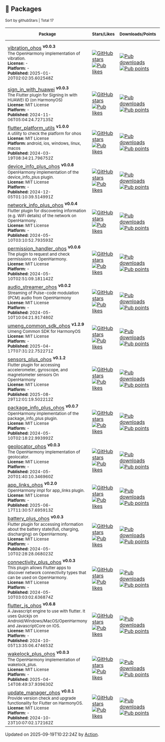 ## 🍭 Packages

<!-- md:PubDashboard begin --> 
<sub>Sort by githubStars | Total 17</sub> 

| <sub>Package</sub> | <sub>Stars/Likes</sub> | <sub>Downloads/Points</sub> | <sub>Issues / Pull_requests</sub> | <sub>Contributors</sub> | 
|--------------------|------------------------|------------------------------|-----------------------------------|:-----------------------:| 
| [vibration_ohos](https://pub.dev/packages/vibration_ohos) <sup><strong>v0.0.3</strong></sup> <br/> <sub>The OpenHarmony implementation of vibration.</sub> <br/> <sub><strong>License:</strong> -</sub> <br/> <sub><strong>Platform:</strong> -</sub> <br/> <sub><strong>Published:</strong> 2025-01-20T02:02:35.602548Z</sub> | [![GitHub stars](https://img.shields.io/github/stars/benjamindean/flutter_vibration?style=social&logo=github&logoColor=1F2328&label=)](https://github.com/benjamindean/flutter_vibration) <br/> [![Pub likes](https://img.shields.io/pub/likes/vibration_ohos?style=social&logo=flutter&logoColor=168AFD&label=)](https://pub.dev/packages/vibration_ohos) | [![Pub downloads](https://img.shields.io/badge/151%2Fmonth-4AC51C?style=flat&logo=data:image/svg+xml;base64,PHN2ZyB4bWxucz0iaHR0cDovL3d3dy53My5vcmcvMjAwMC9zdmciIHZpZXdCb3g9IjAgMCAyNCAyNCIgZmlsbD0icmdiYSgyNTUsMjU1LDI1NSwxKSI+PHBhdGggZmlsbD0ibm9uZSIgZD0iTTAgMGgyNHYyNEgweiI+PC9wYXRoPjxwYXRoIGQ9Ik0zIDE5SDIxVjIxSDNWMTlaTTEzIDEzLjE3MTZMMTkuMDcxMSA3LjEwMDVMMjAuNDg1MyA4LjUxNDcyTDEyIDE3TDMuNTE0NzIgOC41MTQ3Mkw0LjkyODkzIDcuMTAwNUwxMSAxMy4xNzE2VjJIMTNWMTMuMTcxNloiPjwvcGF0aD48L3N2Zz4=)](https://pub.dev/packages/vibration_ohos) <br/> [![Pub points](https://img.shields.io/pub/points/vibration_ohos?style=flat&label=&logo=data:image/svg+xml;base64,PHN2ZyB4bWxucz0iaHR0cDovL3d3dy53My5vcmcvMjAwMC9zdmciIHZpZXdCb3g9IjAgMCAyNCAyNCIgZmlsbD0icmdiYSgyNTUsMjU1LDI1NSwxKSI+PHBhdGggZmlsbD0ibm9uZSIgZD0iTTAgMGgyNHYyNEgweiI+PC9wYXRoPjxwYXRoIGQ9Ik0yMyAxMkwxNS45Mjg5IDE5LjA3MTFMMTQuNTE0NyAxNy42NTY5TDIwLjE3MTYgMTJMMTQuNTE0NyA2LjM0MzE3TDE1LjkyODkgNC45Mjg5NkwyMyAxMlpNMy44Mjg0MyAxMkw5LjQ4NTI4IDE3LjY1NjlMOC4wNzEwNyAxOS4wNzExTDEgMTJMOC4wNzEwNyA0LjkyODk2TDkuNDg1MjggNi4zNDMxN0wzLjgyODQzIDEyWiI+PC9wYXRoPjwvc3ZnPg==)](https://pub.dev/packages/vibration_ohos/score) | [![GitHub issues](https://img.shields.io/github/issues/benjamindean/flutter_vibration?label=)](https://github.com/benjamindean/flutter_vibration/issues) <br/> [![GitHub pull requests](https://img.shields.io/github/issues-pr/benjamindean/flutter_vibration?label=)](https://github.com/benjamindean/flutter_vibration/pulls) | <table align="center" border="0"><tr align="center"><td colspan="2"><a href="https://github.com/benjamindean"><img width="36px" src="https://avatars.githubusercontent.com/u/5139993?v=4" /></a></td></tr><tr align="center"><td><a href="https://github.com/Leicas"><img width="30px" src="https://avatars.githubusercontent.com/u/766019?v=4" /></a></td><td><a href="https://github.com/san-smith"><img width="30px" src="https://avatars.githubusercontent.com/u/10216905?v=4" /></a></td></tr><tr align="center"><td colspan="2"><a href="https://github.com/benjamindean/flutter_vibration/graphs/contributors">Total: 19</a></td></tr></table> | 
| [sign_in_with_huawei](https://pub.dev/packages/sign_in_with_huawei) <sup><strong>v0.0.3</strong></sup> <br/> <sub>The Flutter plugin for Signing In with HUAWEI ID (on HarmonyOS)</sub> <br/> <sub><strong>License:</strong> MIT License</sub> <br/> <sub><strong>Platform:</strong> -</sub> <br/> <sub><strong>Published:</strong> 2024-11-06T05:04:24.727135Z</sub> | [![GitHub stars](https://img.shields.io/github/stars/harmonycandies/sign_in_with_huawei?style=social&logo=github&logoColor=1F2328&label=)](https://github.com/harmonycandies/sign_in_with_huawei) <br/> [![Pub likes](https://img.shields.io/pub/likes/sign_in_with_huawei?style=social&logo=flutter&logoColor=168AFD&label=)](https://pub.dev/packages/sign_in_with_huawei) | [![Pub downloads](https://img.shields.io/badge/36%2Fmonth-4AC51C?style=flat&logo=data:image/svg+xml;base64,PHN2ZyB4bWxucz0iaHR0cDovL3d3dy53My5vcmcvMjAwMC9zdmciIHZpZXdCb3g9IjAgMCAyNCAyNCIgZmlsbD0icmdiYSgyNTUsMjU1LDI1NSwxKSI+PHBhdGggZmlsbD0ibm9uZSIgZD0iTTAgMGgyNHYyNEgweiI+PC9wYXRoPjxwYXRoIGQ9Ik0zIDE5SDIxVjIxSDNWMTlaTTEzIDEzLjE3MTZMMTkuMDcxMSA3LjEwMDVMMjAuNDg1MyA4LjUxNDcyTDEyIDE3TDMuNTE0NzIgOC41MTQ3Mkw0LjkyODkzIDcuMTAwNUwxMSAxMy4xNzE2VjJIMTNWMTMuMTcxNloiPjwvcGF0aD48L3N2Zz4=)](https://pub.dev/packages/sign_in_with_huawei) <br/> [![Pub points](https://img.shields.io/pub/points/sign_in_with_huawei?style=flat&label=&logo=data:image/svg+xml;base64,PHN2ZyB4bWxucz0iaHR0cDovL3d3dy53My5vcmcvMjAwMC9zdmciIHZpZXdCb3g9IjAgMCAyNCAyNCIgZmlsbD0icmdiYSgyNTUsMjU1LDI1NSwxKSI+PHBhdGggZmlsbD0ibm9uZSIgZD0iTTAgMGgyNHYyNEgweiI+PC9wYXRoPjxwYXRoIGQ9Ik0yMyAxMkwxNS45Mjg5IDE5LjA3MTFMMTQuNTE0NyAxNy42NTY5TDIwLjE3MTYgMTJMMTQuNTE0NyA2LjM0MzE3TDE1LjkyODkgNC45Mjg5NkwyMyAxMlpNMy44Mjg0MyAxMkw5LjQ4NTI4IDE3LjY1NjlMOC4wNzEwNyAxOS4wNzExTDEgMTJMOC4wNzEwNyA0LjkyODk2TDkuNDg1MjggNi4zNDMxN0wzLjgyODQzIDEyWiI+PC9wYXRoPjwvc3ZnPg==)](https://pub.dev/packages/sign_in_with_huawei/score) | [![GitHub issues](https://img.shields.io/github/issues/harmonycandies/sign_in_with_huawei?label=)](https://github.com/harmonycandies/sign_in_with_huawei/issues) <br/> [![GitHub pull requests](https://img.shields.io/github/issues-pr/harmonycandies/sign_in_with_huawei?label=)](https://github.com/harmonycandies/sign_in_with_huawei/pulls) | <table align="center" border="0"><tr align="center"><td><a href="https://github.com/yeliulee"><img width="36px" src="https://avatars.githubusercontent.com/u/49977991?v=4" /></a></td></tr><tr align="center"><td colspan="2"><a href="https://github.com/harmonycandies/sign_in_with_huawei/graphs/contributors">Total: 1</a></td></tr></table> | 
| [flutter_platform_utils](https://pub.dev/packages/flutter_platform_utils) <sup><strong>v1.0.0</strong></sup> <br/> <sub>A utility to check the platform for ohos</sub> <br/> <sub><strong>License:</strong> MIT License</sub> <br/> <sub><strong>Platform:</strong> android, ios, windows, linux, macos</sub> <br/> <sub><strong>Published:</strong> 2024-03-19T08:34:21.796752Z</sub> | [![GitHub stars](https://img.shields.io/github/stars/harmonycandies/flutter_platform_utils?style=social&logo=github&logoColor=1F2328&label=)](https://github.com/harmonycandies/flutter_platform_utils) <br/> [![Pub likes](https://img.shields.io/pub/likes/flutter_platform_utils?style=social&logo=flutter&logoColor=168AFD&label=)](https://pub.dev/packages/flutter_platform_utils) | [![Pub downloads](https://img.shields.io/badge/58%2Fmonth-4AC51C?style=flat&logo=data:image/svg+xml;base64,PHN2ZyB4bWxucz0iaHR0cDovL3d3dy53My5vcmcvMjAwMC9zdmciIHZpZXdCb3g9IjAgMCAyNCAyNCIgZmlsbD0icmdiYSgyNTUsMjU1LDI1NSwxKSI+PHBhdGggZmlsbD0ibm9uZSIgZD0iTTAgMGgyNHYyNEgweiI+PC9wYXRoPjxwYXRoIGQ9Ik0zIDE5SDIxVjIxSDNWMTlaTTEzIDEzLjE3MTZMMTkuMDcxMSA3LjEwMDVMMjAuNDg1MyA4LjUxNDcyTDEyIDE3TDMuNTE0NzIgOC41MTQ3Mkw0LjkyODkzIDcuMTAwNUwxMSAxMy4xNzE2VjJIMTNWMTMuMTcxNloiPjwvcGF0aD48L3N2Zz4=)](https://pub.dev/packages/flutter_platform_utils) <br/> [![Pub points](https://img.shields.io/pub/points/flutter_platform_utils?style=flat&label=&logo=data:image/svg+xml;base64,PHN2ZyB4bWxucz0iaHR0cDovL3d3dy53My5vcmcvMjAwMC9zdmciIHZpZXdCb3g9IjAgMCAyNCAyNCIgZmlsbD0icmdiYSgyNTUsMjU1LDI1NSwxKSI+PHBhdGggZmlsbD0ibm9uZSIgZD0iTTAgMGgyNHYyNEgweiI+PC9wYXRoPjxwYXRoIGQ9Ik0yMyAxMkwxNS45Mjg5IDE5LjA3MTFMMTQuNTE0NyAxNy42NTY5TDIwLjE3MTYgMTJMMTQuNTE0NyA2LjM0MzE3TDE1LjkyODkgNC45Mjg5NkwyMyAxMlpNMy44Mjg0MyAxMkw5LjQ4NTI4IDE3LjY1NjlMOC4wNzEwNyAxOS4wNzExTDEgMTJMOC4wNzEwNyA0LjkyODk2TDkuNDg1MjggNi4zNDMxN0wzLjgyODQzIDEyWiI+PC9wYXRoPjwvc3ZnPg==)](https://pub.dev/packages/flutter_platform_utils/score) | [![GitHub issues](https://img.shields.io/github/issues/harmonycandies/flutter_platform_utils?label=)](https://github.com/harmonycandies/flutter_platform_utils/issues) <br/> [![GitHub pull requests](https://img.shields.io/github/issues-pr/harmonycandies/flutter_platform_utils?label=)](https://github.com/harmonycandies/flutter_platform_utils/pulls) | <table align="center" border="0"><tr align="center"><td><a href="https://github.com/zmtzawqlp"><img width="36px" src="https://avatars.githubusercontent.com/u/16477333?v=4" /></a></td></tr><tr align="center"><td colspan="2"><a href="https://github.com/harmonycandies/flutter_platform_utils/graphs/contributors">Total: 1</a></td></tr></table> | 
| [device_info_plus_ohos](https://pub.dev/packages/device_info_plus_ohos) <sup><strong>v0.0.8</strong></sup> <br/> <sub>OpenHarmony implementation of the device_info_plus plugin.</sub> <br/> <sub><strong>License:</strong> MIT License</sub> <br/> <sub><strong>Platform:</strong> -</sub> <br/> <sub><strong>Published:</strong> 2024-12-05T01:10:39.514991Z</sub> | [![GitHub stars](https://img.shields.io/github/stars/harmonycandies/device_info_plus_ohos?style=social&logo=github&logoColor=1F2328&label=)](https://github.com/harmonycandies/device_info_plus_ohos) <br/> [![Pub likes](https://img.shields.io/pub/likes/device_info_plus_ohos?style=social&logo=flutter&logoColor=168AFD&label=)](https://pub.dev/packages/device_info_plus_ohos) | [![Pub downloads](https://img.shields.io/badge/190%2Fmonth-4AC51C?style=flat&logo=data:image/svg+xml;base64,PHN2ZyB4bWxucz0iaHR0cDovL3d3dy53My5vcmcvMjAwMC9zdmciIHZpZXdCb3g9IjAgMCAyNCAyNCIgZmlsbD0icmdiYSgyNTUsMjU1LDI1NSwxKSI+PHBhdGggZmlsbD0ibm9uZSIgZD0iTTAgMGgyNHYyNEgweiI+PC9wYXRoPjxwYXRoIGQ9Ik0zIDE5SDIxVjIxSDNWMTlaTTEzIDEzLjE3MTZMMTkuMDcxMSA3LjEwMDVMMjAuNDg1MyA4LjUxNDcyTDEyIDE3TDMuNTE0NzIgOC41MTQ3Mkw0LjkyODkzIDcuMTAwNUwxMSAxMy4xNzE2VjJIMTNWMTMuMTcxNloiPjwvcGF0aD48L3N2Zz4=)](https://pub.dev/packages/device_info_plus_ohos) <br/> [![Pub points](https://img.shields.io/pub/points/device_info_plus_ohos?style=flat&label=&logo=data:image/svg+xml;base64,PHN2ZyB4bWxucz0iaHR0cDovL3d3dy53My5vcmcvMjAwMC9zdmciIHZpZXdCb3g9IjAgMCAyNCAyNCIgZmlsbD0icmdiYSgyNTUsMjU1LDI1NSwxKSI+PHBhdGggZmlsbD0ibm9uZSIgZD0iTTAgMGgyNHYyNEgweiI+PC9wYXRoPjxwYXRoIGQ9Ik0yMyAxMkwxNS45Mjg5IDE5LjA3MTFMMTQuNTE0NyAxNy42NTY5TDIwLjE3MTYgMTJMMTQuNTE0NyA2LjM0MzE3TDE1LjkyODkgNC45Mjg5NkwyMyAxMlpNMy44Mjg0MyAxMkw5LjQ4NTI4IDE3LjY1NjlMOC4wNzEwNyAxOS4wNzExTDEgMTJMOC4wNzEwNyA0LjkyODk2TDkuNDg1MjggNi4zNDMxN0wzLjgyODQzIDEyWiI+PC9wYXRoPjwvc3ZnPg==)](https://pub.dev/packages/device_info_plus_ohos/score) | [![GitHub issues](https://img.shields.io/github/issues/harmonycandies/device_info_plus_ohos?label=)](https://github.com/harmonycandies/device_info_plus_ohos/issues) <br/> [![GitHub pull requests](https://img.shields.io/github/issues-pr/harmonycandies/device_info_plus_ohos?label=)](https://github.com/harmonycandies/device_info_plus_ohos/pulls) | <table align="center" border="0"><tr align="center"><td><a href="https://github.com/zmtzawqlp"><img width="30px" src="https://avatars.githubusercontent.com/u/16477333?v=4" /></a></td><td><a href="https://github.com/yeliulee"><img width="30px" src="https://avatars.githubusercontent.com/u/49977991?v=4" /></a></td></tr><tr align="center"><td colspan="2"><a href="https://github.com/harmonycandies/device_info_plus_ohos/graphs/contributors">Total: 2</a></td></tr></table> | 
| [network_info_plus_ohos](https://pub.dev/packages/network_info_plus_ohos) <sup><strong>v0.0.4</strong></sup> <br/> <sub>Flutter plugin for discovering information (e.g. WiFi details) of the network on OpenHarmony.</sub> <br/> <sub><strong>License:</strong> MIT License</sub> <br/> <sub><strong>Platform:</strong> -</sub> <br/> <sub><strong>Published:</strong> 2024-05-10T03:10:52.793593Z</sub> | [![GitHub stars](https://img.shields.io/github/stars/harmonycandies/network_info_plus_ohos?style=social&logo=github&logoColor=1F2328&label=)](https://github.com/harmonycandies/network_info_plus_ohos) <br/> [![Pub likes](https://img.shields.io/pub/likes/network_info_plus_ohos?style=social&logo=flutter&logoColor=168AFD&label=)](https://pub.dev/packages/network_info_plus_ohos) | [![Pub downloads](https://img.shields.io/badge/32%2Fmonth-4AC51C?style=flat&logo=data:image/svg+xml;base64,PHN2ZyB4bWxucz0iaHR0cDovL3d3dy53My5vcmcvMjAwMC9zdmciIHZpZXdCb3g9IjAgMCAyNCAyNCIgZmlsbD0icmdiYSgyNTUsMjU1LDI1NSwxKSI+PHBhdGggZmlsbD0ibm9uZSIgZD0iTTAgMGgyNHYyNEgweiI+PC9wYXRoPjxwYXRoIGQ9Ik0zIDE5SDIxVjIxSDNWMTlaTTEzIDEzLjE3MTZMMTkuMDcxMSA3LjEwMDVMMjAuNDg1MyA4LjUxNDcyTDEyIDE3TDMuNTE0NzIgOC41MTQ3Mkw0LjkyODkzIDcuMTAwNUwxMSAxMy4xNzE2VjJIMTNWMTMuMTcxNloiPjwvcGF0aD48L3N2Zz4=)](https://pub.dev/packages/network_info_plus_ohos) <br/> [![Pub points](https://img.shields.io/pub/points/network_info_plus_ohos?style=flat&label=&logo=data:image/svg+xml;base64,PHN2ZyB4bWxucz0iaHR0cDovL3d3dy53My5vcmcvMjAwMC9zdmciIHZpZXdCb3g9IjAgMCAyNCAyNCIgZmlsbD0icmdiYSgyNTUsMjU1LDI1NSwxKSI+PHBhdGggZmlsbD0ibm9uZSIgZD0iTTAgMGgyNHYyNEgweiI+PC9wYXRoPjxwYXRoIGQ9Ik0yMyAxMkwxNS45Mjg5IDE5LjA3MTFMMTQuNTE0NyAxNy42NTY5TDIwLjE3MTYgMTJMMTQuNTE0NyA2LjM0MzE3TDE1LjkyODkgNC45Mjg5NkwyMyAxMlpNMy44Mjg0MyAxMkw5LjQ4NTI4IDE3LjY1NjlMOC4wNzEwNyAxOS4wNzExTDEgMTJMOC4wNzEwNyA0LjkyODk2TDkuNDg1MjggNi4zNDMxN0wzLjgyODQzIDEyWiI+PC9wYXRoPjwvc3ZnPg==)](https://pub.dev/packages/network_info_plus_ohos/score) | [![GitHub issues](https://img.shields.io/github/issues/harmonycandies/network_info_plus_ohos?label=)](https://github.com/harmonycandies/network_info_plus_ohos/issues) <br/> [![GitHub pull requests](https://img.shields.io/github/issues-pr/harmonycandies/network_info_plus_ohos?label=)](https://github.com/harmonycandies/network_info_plus_ohos/pulls) | <table align="center" border="0"><tr align="center"><td><a href="https://github.com/zmtzawqlp"><img width="36px" src="https://avatars.githubusercontent.com/u/16477333?v=4" /></a></td></tr><tr align="center"><td colspan="2"><a href="https://github.com/harmonycandies/network_info_plus_ohos/graphs/contributors">Total: 1</a></td></tr></table> | 
| [permission_handler_ohos](https://pub.dev/packages/permission_handler_ohos) <sup><strong>v0.0.6</strong></sup> <br/> <sub>The plugin to request and check permissions on OpenHarmony.</sub> <br/> <sub><strong>License:</strong> MIT License</sub> <br/> <sub><strong>Platform:</strong> -</sub> <br/> <sub><strong>Published:</strong> 2024-05-10T02:51:09.181142Z</sub> | [![GitHub stars](https://img.shields.io/github/stars/harmonycandies/permission_handler_ohos?style=social&logo=github&logoColor=1F2328&label=)](https://github.com/harmonycandies/permission_handler_ohos) <br/> [![Pub likes](https://img.shields.io/pub/likes/permission_handler_ohos?style=social&logo=flutter&logoColor=168AFD&label=)](https://pub.dev/packages/permission_handler_ohos) | [![Pub downloads](https://img.shields.io/badge/55%2Fmonth-4AC51C?style=flat&logo=data:image/svg+xml;base64,PHN2ZyB4bWxucz0iaHR0cDovL3d3dy53My5vcmcvMjAwMC9zdmciIHZpZXdCb3g9IjAgMCAyNCAyNCIgZmlsbD0icmdiYSgyNTUsMjU1LDI1NSwxKSI+PHBhdGggZmlsbD0ibm9uZSIgZD0iTTAgMGgyNHYyNEgweiI+PC9wYXRoPjxwYXRoIGQ9Ik0zIDE5SDIxVjIxSDNWMTlaTTEzIDEzLjE3MTZMMTkuMDcxMSA3LjEwMDVMMjAuNDg1MyA4LjUxNDcyTDEyIDE3TDMuNTE0NzIgOC41MTQ3Mkw0LjkyODkzIDcuMTAwNUwxMSAxMy4xNzE2VjJIMTNWMTMuMTcxNloiPjwvcGF0aD48L3N2Zz4=)](https://pub.dev/packages/permission_handler_ohos) <br/> [![Pub points](https://img.shields.io/pub/points/permission_handler_ohos?style=flat&label=&logo=data:image/svg+xml;base64,PHN2ZyB4bWxucz0iaHR0cDovL3d3dy53My5vcmcvMjAwMC9zdmciIHZpZXdCb3g9IjAgMCAyNCAyNCIgZmlsbD0icmdiYSgyNTUsMjU1LDI1NSwxKSI+PHBhdGggZmlsbD0ibm9uZSIgZD0iTTAgMGgyNHYyNEgweiI+PC9wYXRoPjxwYXRoIGQ9Ik0yMyAxMkwxNS45Mjg5IDE5LjA3MTFMMTQuNTE0NyAxNy42NTY5TDIwLjE3MTYgMTJMMTQuNTE0NyA2LjM0MzE3TDE1LjkyODkgNC45Mjg5NkwyMyAxMlpNMy44Mjg0MyAxMkw5LjQ4NTI4IDE3LjY1NjlMOC4wNzEwNyAxOS4wNzExTDEgMTJMOC4wNzEwNyA0LjkyODk2TDkuNDg1MjggNi4zNDMxN0wzLjgyODQzIDEyWiI+PC9wYXRoPjwvc3ZnPg==)](https://pub.dev/packages/permission_handler_ohos/score) | [![GitHub issues](https://img.shields.io/github/issues/harmonycandies/permission_handler_ohos?label=)](https://github.com/harmonycandies/permission_handler_ohos/issues) <br/> [![GitHub pull requests](https://img.shields.io/github/issues-pr/harmonycandies/permission_handler_ohos?label=)](https://github.com/harmonycandies/permission_handler_ohos/pulls) | <table align="center" border="0"><tr align="center"><td><a href="https://github.com/zmtzawqlp"><img width="36px" src="https://avatars.githubusercontent.com/u/16477333?v=4" /></a></td></tr><tr align="center"><td colspan="2"><a href="https://github.com/harmonycandies/permission_handler_ohos/graphs/contributors">Total: 1</a></td></tr></table> | 
| [audio_streamer_ohos](https://pub.dev/packages/audio_streamer_ohos) <sup><strong>v0.0.2</strong></sup> <br/> <sub>Streaming of Pulse-code modulation (PCM) audio from OpenHarmony</sub> <br/> <sub><strong>License:</strong> MIT License</sub> <br/> <sub><strong>Platform:</strong> -</sub> <br/> <sub><strong>Published:</strong> 2024-05-10T10:04:21.917480Z</sub> | [![GitHub stars](https://img.shields.io/github/stars/HarmonyCandies/audio_streamer_ohos?style=social&logo=github&logoColor=1F2328&label=)](https://github.com/HarmonyCandies/audio_streamer_ohos) <br/> [![Pub likes](https://img.shields.io/pub/likes/audio_streamer_ohos?style=social&logo=flutter&logoColor=168AFD&label=)](https://pub.dev/packages/audio_streamer_ohos) | [![Pub downloads](https://img.shields.io/badge/28%2Fmonth-4AC51C?style=flat&logo=data:image/svg+xml;base64,PHN2ZyB4bWxucz0iaHR0cDovL3d3dy53My5vcmcvMjAwMC9zdmciIHZpZXdCb3g9IjAgMCAyNCAyNCIgZmlsbD0icmdiYSgyNTUsMjU1LDI1NSwxKSI+PHBhdGggZmlsbD0ibm9uZSIgZD0iTTAgMGgyNHYyNEgweiI+PC9wYXRoPjxwYXRoIGQ9Ik0zIDE5SDIxVjIxSDNWMTlaTTEzIDEzLjE3MTZMMTkuMDcxMSA3LjEwMDVMMjAuNDg1MyA4LjUxNDcyTDEyIDE3TDMuNTE0NzIgOC41MTQ3Mkw0LjkyODkzIDcuMTAwNUwxMSAxMy4xNzE2VjJIMTNWMTMuMTcxNloiPjwvcGF0aD48L3N2Zz4=)](https://pub.dev/packages/audio_streamer_ohos) <br/> [![Pub points](https://img.shields.io/pub/points/audio_streamer_ohos?style=flat&label=&logo=data:image/svg+xml;base64,PHN2ZyB4bWxucz0iaHR0cDovL3d3dy53My5vcmcvMjAwMC9zdmciIHZpZXdCb3g9IjAgMCAyNCAyNCIgZmlsbD0icmdiYSgyNTUsMjU1LDI1NSwxKSI+PHBhdGggZmlsbD0ibm9uZSIgZD0iTTAgMGgyNHYyNEgweiI+PC9wYXRoPjxwYXRoIGQ9Ik0yMyAxMkwxNS45Mjg5IDE5LjA3MTFMMTQuNTE0NyAxNy42NTY5TDIwLjE3MTYgMTJMMTQuNTE0NyA2LjM0MzE3TDE1LjkyODkgNC45Mjg5NkwyMyAxMlpNMy44Mjg0MyAxMkw5LjQ4NTI4IDE3LjY1NjlMOC4wNzEwNyAxOS4wNzExTDEgMTJMOC4wNzEwNyA0LjkyODk2TDkuNDg1MjggNi4zNDMxN0wzLjgyODQzIDEyWiI+PC9wYXRoPjwvc3ZnPg==)](https://pub.dev/packages/audio_streamer_ohos/score) | [![GitHub issues](https://img.shields.io/github/issues/HarmonyCandies/audio_streamer_ohos?label=)](https://github.com/HarmonyCandies/audio_streamer_ohos/issues) <br/> [![GitHub pull requests](https://img.shields.io/github/issues-pr/HarmonyCandies/audio_streamer_ohos?label=)](https://github.com/HarmonyCandies/audio_streamer_ohos/pulls) | <table align="center" border="0"><tr align="center"><td><a href="https://github.com/yeliulee"><img width="30px" src="https://avatars.githubusercontent.com/u/49977991?v=4" /></a></td><td><a href="https://github.com/zmtzawqlp"><img width="30px" src="https://avatars.githubusercontent.com/u/16477333?v=4" /></a></td></tr><tr align="center"><td colspan="2"><a href="https://github.com/HarmonyCandies/audio_streamer_ohos/graphs/contributors">Total: 2</a></td></tr></table> | 
| [umeng_common_sdk_ohos](https://pub.dev/packages/umeng_common_sdk_ohos) <sup><strong>v1.2.9</strong></sup> <br/> <sub>Umeng Common SDK for HarmonyOS</sub> <br/> <sub><strong>License:</strong> MIT License</sub> <br/> <sub><strong>Platform:</strong> -</sub> <br/> <sub><strong>Published:</strong> 2025-04-17T07:31:22.752271Z</sub> | [![GitHub stars](https://img.shields.io/github/stars/harmonycandies/umeng_common_sdk_ohos?style=social&logo=github&logoColor=1F2328&label=)](https://github.com/harmonycandies/umeng_common_sdk_ohos) <br/> [![Pub likes](https://img.shields.io/pub/likes/umeng_common_sdk_ohos?style=social&logo=flutter&logoColor=168AFD&label=)](https://pub.dev/packages/umeng_common_sdk_ohos) | [![Pub downloads](https://img.shields.io/badge/33%2Fmonth-4AC51C?style=flat&logo=data:image/svg+xml;base64,PHN2ZyB4bWxucz0iaHR0cDovL3d3dy53My5vcmcvMjAwMC9zdmciIHZpZXdCb3g9IjAgMCAyNCAyNCIgZmlsbD0icmdiYSgyNTUsMjU1LDI1NSwxKSI+PHBhdGggZmlsbD0ibm9uZSIgZD0iTTAgMGgyNHYyNEgweiI+PC9wYXRoPjxwYXRoIGQ9Ik0zIDE5SDIxVjIxSDNWMTlaTTEzIDEzLjE3MTZMMTkuMDcxMSA3LjEwMDVMMjAuNDg1MyA4LjUxNDcyTDEyIDE3TDMuNTE0NzIgOC41MTQ3Mkw0LjkyODkzIDcuMTAwNUwxMSAxMy4xNzE2VjJIMTNWMTMuMTcxNloiPjwvcGF0aD48L3N2Zz4=)](https://pub.dev/packages/umeng_common_sdk_ohos) <br/> [![Pub points](https://img.shields.io/pub/points/umeng_common_sdk_ohos?style=flat&label=&logo=data:image/svg+xml;base64,PHN2ZyB4bWxucz0iaHR0cDovL3d3dy53My5vcmcvMjAwMC9zdmciIHZpZXdCb3g9IjAgMCAyNCAyNCIgZmlsbD0icmdiYSgyNTUsMjU1LDI1NSwxKSI+PHBhdGggZmlsbD0ibm9uZSIgZD0iTTAgMGgyNHYyNEgweiI+PC9wYXRoPjxwYXRoIGQ9Ik0yMyAxMkwxNS45Mjg5IDE5LjA3MTFMMTQuNTE0NyAxNy42NTY5TDIwLjE3MTYgMTJMMTQuNTE0NyA2LjM0MzE3TDE1LjkyODkgNC45Mjg5NkwyMyAxMlpNMy44Mjg0MyAxMkw5LjQ4NTI4IDE3LjY1NjlMOC4wNzEwNyAxOS4wNzExTDEgMTJMOC4wNzEwNyA0LjkyODk2TDkuNDg1MjggNi4zNDMxN0wzLjgyODQzIDEyWiI+PC9wYXRoPjwvc3ZnPg==)](https://pub.dev/packages/umeng_common_sdk_ohos/score) | [![GitHub issues](https://img.shields.io/github/issues/harmonycandies/umeng_common_sdk_ohos?label=)](https://github.com/harmonycandies/umeng_common_sdk_ohos/issues) <br/> [![GitHub pull requests](https://img.shields.io/github/issues-pr/harmonycandies/umeng_common_sdk_ohos?label=)](https://github.com/harmonycandies/umeng_common_sdk_ohos/pulls) | <table align="center" border="0"><tr align="center"><td><a href="https://github.com/yeliulee"><img width="36px" src="https://avatars.githubusercontent.com/u/49977991?v=4" /></a></td></tr><tr align="center"><td colspan="2"><a href="https://github.com/harmonycandies/umeng_common_sdk_ohos/graphs/contributors">Total: 1</a></td></tr></table> | 
| [sensors_plus_ohos](https://pub.dev/packages/sensors_plus_ohos) <sup><strong>v0.1.2</strong></sup> <br/> <sub>Flutter plugin for accessing accelerometer, gyroscope, and magnetometer sensors On OpenHarmony</sub> <br/> <sub><strong>License:</strong> MIT License</sub> <br/> <sub><strong>Platform:</strong> -</sub> <br/> <sub><strong>Published:</strong> 2025-08-29T12:01:19.502212Z</sub> | [![GitHub stars](https://img.shields.io/github/stars/harmonycandies/sensors_plus_ohos?style=social&logo=github&logoColor=1F2328&label=)](https://github.com/harmonycandies/sensors_plus_ohos) <br/> [![Pub likes](https://img.shields.io/pub/likes/sensors_plus_ohos?style=social&logo=flutter&logoColor=168AFD&label=)](https://pub.dev/packages/sensors_plus_ohos) | [![Pub downloads](https://img.shields.io/badge/139%2Fmonth-4AC51C?style=flat&logo=data:image/svg+xml;base64,PHN2ZyB4bWxucz0iaHR0cDovL3d3dy53My5vcmcvMjAwMC9zdmciIHZpZXdCb3g9IjAgMCAyNCAyNCIgZmlsbD0icmdiYSgyNTUsMjU1LDI1NSwxKSI+PHBhdGggZmlsbD0ibm9uZSIgZD0iTTAgMGgyNHYyNEgweiI+PC9wYXRoPjxwYXRoIGQ9Ik0zIDE5SDIxVjIxSDNWMTlaTTEzIDEzLjE3MTZMMTkuMDcxMSA3LjEwMDVMMjAuNDg1MyA4LjUxNDcyTDEyIDE3TDMuNTE0NzIgOC41MTQ3Mkw0LjkyODkzIDcuMTAwNUwxMSAxMy4xNzE2VjJIMTNWMTMuMTcxNloiPjwvcGF0aD48L3N2Zz4=)](https://pub.dev/packages/sensors_plus_ohos) <br/> [![Pub points](https://img.shields.io/pub/points/sensors_plus_ohos?style=flat&label=&logo=data:image/svg+xml;base64,PHN2ZyB4bWxucz0iaHR0cDovL3d3dy53My5vcmcvMjAwMC9zdmciIHZpZXdCb3g9IjAgMCAyNCAyNCIgZmlsbD0icmdiYSgyNTUsMjU1LDI1NSwxKSI+PHBhdGggZmlsbD0ibm9uZSIgZD0iTTAgMGgyNHYyNEgweiI+PC9wYXRoPjxwYXRoIGQ9Ik0yMyAxMkwxNS45Mjg5IDE5LjA3MTFMMTQuNTE0NyAxNy42NTY5TDIwLjE3MTYgMTJMMTQuNTE0NyA2LjM0MzE3TDE1LjkyODkgNC45Mjg5NkwyMyAxMlpNMy44Mjg0MyAxMkw5LjQ4NTI4IDE3LjY1NjlMOC4wNzEwNyAxOS4wNzExTDEgMTJMOC4wNzEwNyA0LjkyODk2TDkuNDg1MjggNi4zNDMxN0wzLjgyODQzIDEyWiI+PC9wYXRoPjwvc3ZnPg==)](https://pub.dev/packages/sensors_plus_ohos/score) | [![GitHub issues](https://img.shields.io/github/issues/harmonycandies/sensors_plus_ohos?label=)](https://github.com/harmonycandies/sensors_plus_ohos/issues) <br/> [![GitHub pull requests](https://img.shields.io/github/issues-pr/harmonycandies/sensors_plus_ohos?label=)](https://github.com/harmonycandies/sensors_plus_ohos/pulls) | <table align="center" border="0"><tr align="center"><td><a href="https://github.com/zmtzawqlp"><img width="30px" src="https://avatars.githubusercontent.com/u/16477333?v=4" /></a></td><td><a href="https://github.com/yeliulee"><img width="30px" src="https://avatars.githubusercontent.com/u/49977991?v=4" /></a></td></tr><tr align="center"><td colspan="2"><a href="https://github.com/harmonycandies/sensors_plus_ohos/graphs/contributors">Total: 2</a></td></tr></table> | 
| [package_info_plus_ohos](https://pub.dev/packages/package_info_plus_ohos) <sup><strong>v0.0.7</strong></sup> <br/> <sub>OpenHarmony implementation of the package_info_plus plugin.</sub> <br/> <sub><strong>License:</strong> MIT License</sub> <br/> <sub><strong>Platform:</strong> -</sub> <br/> <sub><strong>Published:</strong> 2024-05-10T02:18:22.993992Z</sub> | [![GitHub stars](https://img.shields.io/github/stars/harmonycandies/package_info_plus_ohos?style=social&logo=github&logoColor=1F2328&label=)](https://github.com/harmonycandies/package_info_plus_ohos) <br/> [![Pub likes](https://img.shields.io/pub/likes/package_info_plus_ohos?style=social&logo=flutter&logoColor=168AFD&label=)](https://pub.dev/packages/package_info_plus_ohos) | [![Pub downloads](https://img.shields.io/badge/172%2Fmonth-4AC51C?style=flat&logo=data:image/svg+xml;base64,PHN2ZyB4bWxucz0iaHR0cDovL3d3dy53My5vcmcvMjAwMC9zdmciIHZpZXdCb3g9IjAgMCAyNCAyNCIgZmlsbD0icmdiYSgyNTUsMjU1LDI1NSwxKSI+PHBhdGggZmlsbD0ibm9uZSIgZD0iTTAgMGgyNHYyNEgweiI+PC9wYXRoPjxwYXRoIGQ9Ik0zIDE5SDIxVjIxSDNWMTlaTTEzIDEzLjE3MTZMMTkuMDcxMSA3LjEwMDVMMjAuNDg1MyA4LjUxNDcyTDEyIDE3TDMuNTE0NzIgOC41MTQ3Mkw0LjkyODkzIDcuMTAwNUwxMSAxMy4xNzE2VjJIMTNWMTMuMTcxNloiPjwvcGF0aD48L3N2Zz4=)](https://pub.dev/packages/package_info_plus_ohos) <br/> [![Pub points](https://img.shields.io/pub/points/package_info_plus_ohos?style=flat&label=&logo=data:image/svg+xml;base64,PHN2ZyB4bWxucz0iaHR0cDovL3d3dy53My5vcmcvMjAwMC9zdmciIHZpZXdCb3g9IjAgMCAyNCAyNCIgZmlsbD0icmdiYSgyNTUsMjU1LDI1NSwxKSI+PHBhdGggZmlsbD0ibm9uZSIgZD0iTTAgMGgyNHYyNEgweiI+PC9wYXRoPjxwYXRoIGQ9Ik0yMyAxMkwxNS45Mjg5IDE5LjA3MTFMMTQuNTE0NyAxNy42NTY5TDIwLjE3MTYgMTJMMTQuNTE0NyA2LjM0MzE3TDE1LjkyODkgNC45Mjg5NkwyMyAxMlpNMy44Mjg0MyAxMkw5LjQ4NTI4IDE3LjY1NjlMOC4wNzEwNyAxOS4wNzExTDEgMTJMOC4wNzEwNyA0LjkyODk2TDkuNDg1MjggNi4zNDMxN0wzLjgyODQzIDEyWiI+PC9wYXRoPjwvc3ZnPg==)](https://pub.dev/packages/package_info_plus_ohos/score) | [![GitHub issues](https://img.shields.io/github/issues/harmonycandies/package_info_plus_ohos?label=)](https://github.com/harmonycandies/package_info_plus_ohos/issues) <br/> [![GitHub pull requests](https://img.shields.io/github/issues-pr/harmonycandies/package_info_plus_ohos?label=)](https://github.com/harmonycandies/package_info_plus_ohos/pulls) | <table align="center" border="0"><tr align="center"><td><a href="https://github.com/zmtzawqlp"><img width="36px" src="https://avatars.githubusercontent.com/u/16477333?v=4" /></a></td></tr><tr align="center"><td colspan="2"><a href="https://github.com/harmonycandies/package_info_plus_ohos/graphs/contributors">Total: 1</a></td></tr></table> | 
| [geolocator_ohos](https://pub.dev/packages/geolocator_ohos) <sup><strong>v0.0.3</strong></sup> <br/> <sub>The OpenHarmony implementation of geolocator.</sub> <br/> <sub><strong>License:</strong> MIT License</sub> <br/> <sub><strong>Platform:</strong> -</sub> <br/> <sub><strong>Published:</strong> 2024-05-20T01:40:10.346960Z</sub> | [![GitHub stars](https://img.shields.io/github/stars/HarmonyCandies/geolocator_ohos?style=social&logo=github&logoColor=1F2328&label=)](https://github.com/HarmonyCandies/geolocator_ohos) <br/> [![Pub likes](https://img.shields.io/pub/likes/geolocator_ohos?style=social&logo=flutter&logoColor=168AFD&label=)](https://pub.dev/packages/geolocator_ohos) | [![Pub downloads](https://img.shields.io/badge/27%2Fmonth-4AC51C?style=flat&logo=data:image/svg+xml;base64,PHN2ZyB4bWxucz0iaHR0cDovL3d3dy53My5vcmcvMjAwMC9zdmciIHZpZXdCb3g9IjAgMCAyNCAyNCIgZmlsbD0icmdiYSgyNTUsMjU1LDI1NSwxKSI+PHBhdGggZmlsbD0ibm9uZSIgZD0iTTAgMGgyNHYyNEgweiI+PC9wYXRoPjxwYXRoIGQ9Ik0zIDE5SDIxVjIxSDNWMTlaTTEzIDEzLjE3MTZMMTkuMDcxMSA3LjEwMDVMMjAuNDg1MyA4LjUxNDcyTDEyIDE3TDMuNTE0NzIgOC41MTQ3Mkw0LjkyODkzIDcuMTAwNUwxMSAxMy4xNzE2VjJIMTNWMTMuMTcxNloiPjwvcGF0aD48L3N2Zz4=)](https://pub.dev/packages/geolocator_ohos) <br/> [![Pub points](https://img.shields.io/pub/points/geolocator_ohos?style=flat&label=&logo=data:image/svg+xml;base64,PHN2ZyB4bWxucz0iaHR0cDovL3d3dy53My5vcmcvMjAwMC9zdmciIHZpZXdCb3g9IjAgMCAyNCAyNCIgZmlsbD0icmdiYSgyNTUsMjU1LDI1NSwxKSI+PHBhdGggZmlsbD0ibm9uZSIgZD0iTTAgMGgyNHYyNEgweiI+PC9wYXRoPjxwYXRoIGQ9Ik0yMyAxMkwxNS45Mjg5IDE5LjA3MTFMMTQuNTE0NyAxNy42NTY5TDIwLjE3MTYgMTJMMTQuNTE0NyA2LjM0MzE3TDE1LjkyODkgNC45Mjg5NkwyMyAxMlpNMy44Mjg0MyAxMkw5LjQ4NTI4IDE3LjY1NjlMOC4wNzEwNyAxOS4wNzExTDEgMTJMOC4wNzEwNyA0LjkyODk2TDkuNDg1MjggNi4zNDMxN0wzLjgyODQzIDEyWiI+PC9wYXRoPjwvc3ZnPg==)](https://pub.dev/packages/geolocator_ohos/score) | [![GitHub issues](https://img.shields.io/github/issues/HarmonyCandies/geolocator_ohos?label=)](https://github.com/HarmonyCandies/geolocator_ohos/issues) <br/> [![GitHub pull requests](https://img.shields.io/github/issues-pr/HarmonyCandies/geolocator_ohos?label=)](https://github.com/HarmonyCandies/geolocator_ohos/pulls) | <table align="center" border="0"><tr align="center"><td><a href="https://github.com/zmtzawqlp"><img width="36px" src="https://avatars.githubusercontent.com/u/16477333?v=4" /></a></td></tr><tr align="center"><td colspan="2"><a href="https://github.com/HarmonyCandies/geolocator_ohos/graphs/contributors">Total: 1</a></td></tr></table> | 
| [app_links_ohos](https://pub.dev/packages/app_links_ohos) <sup><strong>v0.2.0</strong></sup> <br/> <sub>OpenHarmony impl for app_links plugin.</sub> <br/> <sub><strong>License:</strong> MIT License</sub> <br/> <sub><strong>Platform:</strong> -</sub> <br/> <sub><strong>Published:</strong> 2025-06-17T11:30:57.695913Z</sub> | [![GitHub stars](https://img.shields.io/github/stars/harmonycandies/app_links_ohos?style=social&logo=github&logoColor=1F2328&label=)](https://github.com/harmonycandies/app_links_ohos) <br/> [![Pub likes](https://img.shields.io/pub/likes/app_links_ohos?style=social&logo=flutter&logoColor=168AFD&label=)](https://pub.dev/packages/app_links_ohos) | [![Pub downloads](https://img.shields.io/badge/73%2Fmonth-4AC51C?style=flat&logo=data:image/svg+xml;base64,PHN2ZyB4bWxucz0iaHR0cDovL3d3dy53My5vcmcvMjAwMC9zdmciIHZpZXdCb3g9IjAgMCAyNCAyNCIgZmlsbD0icmdiYSgyNTUsMjU1LDI1NSwxKSI+PHBhdGggZmlsbD0ibm9uZSIgZD0iTTAgMGgyNHYyNEgweiI+PC9wYXRoPjxwYXRoIGQ9Ik0zIDE5SDIxVjIxSDNWMTlaTTEzIDEzLjE3MTZMMTkuMDcxMSA3LjEwMDVMMjAuNDg1MyA4LjUxNDcyTDEyIDE3TDMuNTE0NzIgOC41MTQ3Mkw0LjkyODkzIDcuMTAwNUwxMSAxMy4xNzE2VjJIMTNWMTMuMTcxNloiPjwvcGF0aD48L3N2Zz4=)](https://pub.dev/packages/app_links_ohos) <br/> [![Pub points](https://img.shields.io/pub/points/app_links_ohos?style=flat&label=&logo=data:image/svg+xml;base64,PHN2ZyB4bWxucz0iaHR0cDovL3d3dy53My5vcmcvMjAwMC9zdmciIHZpZXdCb3g9IjAgMCAyNCAyNCIgZmlsbD0icmdiYSgyNTUsMjU1LDI1NSwxKSI+PHBhdGggZmlsbD0ibm9uZSIgZD0iTTAgMGgyNHYyNEgweiI+PC9wYXRoPjxwYXRoIGQ9Ik0yMyAxMkwxNS45Mjg5IDE5LjA3MTFMMTQuNTE0NyAxNy42NTY5TDIwLjE3MTYgMTJMMTQuNTE0NyA2LjM0MzE3TDE1LjkyODkgNC45Mjg5NkwyMyAxMlpNMy44Mjg0MyAxMkw5LjQ4NTI4IDE3LjY1NjlMOC4wNzEwNyAxOS4wNzExTDEgMTJMOC4wNzEwNyA0LjkyODk2TDkuNDg1MjggNi4zNDMxN0wzLjgyODQzIDEyWiI+PC9wYXRoPjwvc3ZnPg==)](https://pub.dev/packages/app_links_ohos/score) | [![GitHub issues](https://img.shields.io/github/issues/harmonycandies/app_links_ohos?label=)](https://github.com/harmonycandies/app_links_ohos/issues) <br/> [![GitHub pull requests](https://img.shields.io/github/issues-pr/harmonycandies/app_links_ohos?label=)](https://github.com/harmonycandies/app_links_ohos/pulls) | <table align="center" border="0"><tr align="center"><td><a href="https://github.com/yeliulee"><img width="30px" src="https://avatars.githubusercontent.com/u/49977991?v=4" /></a></td><td><a href="https://github.com/zmtzawqlp"><img width="30px" src="https://avatars.githubusercontent.com/u/16477333?v=4" /></a></td></tr><tr align="center"><td colspan="2"><a href="https://github.com/harmonycandies/app_links_ohos/graphs/contributors">Total: 2</a></td></tr></table> | 
| [battery_plus_ohos](https://pub.dev/packages/battery_plus_ohos) <sup><strong>v0.0.3</strong></sup> <br/> <sub>Flutter plugin for accessing information about the battery state(full, charging, discharging) on OpenHarmony.</sub> <br/> <sub><strong>License:</strong> MIT License</sub> <br/> <sub><strong>Platform:</strong> -</sub> <br/> <sub><strong>Published:</strong> 2024-05-10T02:28:28.068023Z</sub> | [![GitHub stars](https://img.shields.io/github/stars/harmonycandies/battery_plus_ohos?style=social&logo=github&logoColor=1F2328&label=)](https://github.com/harmonycandies/battery_plus_ohos) <br/> [![Pub likes](https://img.shields.io/pub/likes/battery_plus_ohos?style=social&logo=flutter&logoColor=168AFD&label=)](https://pub.dev/packages/battery_plus_ohos) | [![Pub downloads](https://img.shields.io/badge/29%2Fmonth-4AC51C?style=flat&logo=data:image/svg+xml;base64,PHN2ZyB4bWxucz0iaHR0cDovL3d3dy53My5vcmcvMjAwMC9zdmciIHZpZXdCb3g9IjAgMCAyNCAyNCIgZmlsbD0icmdiYSgyNTUsMjU1LDI1NSwxKSI+PHBhdGggZmlsbD0ibm9uZSIgZD0iTTAgMGgyNHYyNEgweiI+PC9wYXRoPjxwYXRoIGQ9Ik0zIDE5SDIxVjIxSDNWMTlaTTEzIDEzLjE3MTZMMTkuMDcxMSA3LjEwMDVMMjAuNDg1MyA4LjUxNDcyTDEyIDE3TDMuNTE0NzIgOC41MTQ3Mkw0LjkyODkzIDcuMTAwNUwxMSAxMy4xNzE2VjJIMTNWMTMuMTcxNloiPjwvcGF0aD48L3N2Zz4=)](https://pub.dev/packages/battery_plus_ohos) <br/> [![Pub points](https://img.shields.io/pub/points/battery_plus_ohos?style=flat&label=&logo=data:image/svg+xml;base64,PHN2ZyB4bWxucz0iaHR0cDovL3d3dy53My5vcmcvMjAwMC9zdmciIHZpZXdCb3g9IjAgMCAyNCAyNCIgZmlsbD0icmdiYSgyNTUsMjU1LDI1NSwxKSI+PHBhdGggZmlsbD0ibm9uZSIgZD0iTTAgMGgyNHYyNEgweiI+PC9wYXRoPjxwYXRoIGQ9Ik0yMyAxMkwxNS45Mjg5IDE5LjA3MTFMMTQuNTE0NyAxNy42NTY5TDIwLjE3MTYgMTJMMTQuNTE0NyA2LjM0MzE3TDE1LjkyODkgNC45Mjg5NkwyMyAxMlpNMy44Mjg0MyAxMkw5LjQ4NTI4IDE3LjY1NjlMOC4wNzEwNyAxOS4wNzExTDEgMTJMOC4wNzEwNyA0LjkyODk2TDkuNDg1MjggNi4zNDMxN0wzLjgyODQzIDEyWiI+PC9wYXRoPjwvc3ZnPg==)](https://pub.dev/packages/battery_plus_ohos/score) | [![GitHub issues](https://img.shields.io/github/issues/harmonycandies/battery_plus_ohos?label=)](https://github.com/harmonycandies/battery_plus_ohos/issues) <br/> [![GitHub pull requests](https://img.shields.io/github/issues-pr/harmonycandies/battery_plus_ohos?label=)](https://github.com/harmonycandies/battery_plus_ohos/pulls) | <table align="center" border="0"><tr align="center"><td><a href="https://github.com/zmtzawqlp"><img width="36px" src="https://avatars.githubusercontent.com/u/16477333?v=4" /></a></td></tr><tr align="center"><td colspan="2"><a href="https://github.com/harmonycandies/battery_plus_ohos/graphs/contributors">Total: 1</a></td></tr></table> | 
| [connectivity_plus_ohos](https://pub.dev/packages/connectivity_plus_ohos) <sup><strong>v0.0.3</strong></sup> <br/> <sub>This plugin allows Flutter apps to discover network connectivity types that can be used on OpenHarmony.</sub> <br/> <sub><strong>License:</strong> MIT License</sub> <br/> <sub><strong>Platform:</strong> -</sub> <br/> <sub><strong>Published:</strong> 2024-05-10T03:03:02.636874Z</sub> | [![GitHub stars](https://img.shields.io/github/stars/harmonycandies/connectivity_plus_ohos?style=social&logo=github&logoColor=1F2328&label=)](https://github.com/harmonycandies/connectivity_plus_ohos) <br/> [![Pub likes](https://img.shields.io/pub/likes/connectivity_plus_ohos?style=social&logo=flutter&logoColor=168AFD&label=)](https://pub.dev/packages/connectivity_plus_ohos) | [![Pub downloads](https://img.shields.io/badge/40%2Fmonth-4AC51C?style=flat&logo=data:image/svg+xml;base64,PHN2ZyB4bWxucz0iaHR0cDovL3d3dy53My5vcmcvMjAwMC9zdmciIHZpZXdCb3g9IjAgMCAyNCAyNCIgZmlsbD0icmdiYSgyNTUsMjU1LDI1NSwxKSI+PHBhdGggZmlsbD0ibm9uZSIgZD0iTTAgMGgyNHYyNEgweiI+PC9wYXRoPjxwYXRoIGQ9Ik0zIDE5SDIxVjIxSDNWMTlaTTEzIDEzLjE3MTZMMTkuMDcxMSA3LjEwMDVMMjAuNDg1MyA4LjUxNDcyTDEyIDE3TDMuNTE0NzIgOC41MTQ3Mkw0LjkyODkzIDcuMTAwNUwxMSAxMy4xNzE2VjJIMTNWMTMuMTcxNloiPjwvcGF0aD48L3N2Zz4=)](https://pub.dev/packages/connectivity_plus_ohos) <br/> [![Pub points](https://img.shields.io/pub/points/connectivity_plus_ohos?style=flat&label=&logo=data:image/svg+xml;base64,PHN2ZyB4bWxucz0iaHR0cDovL3d3dy53My5vcmcvMjAwMC9zdmciIHZpZXdCb3g9IjAgMCAyNCAyNCIgZmlsbD0icmdiYSgyNTUsMjU1LDI1NSwxKSI+PHBhdGggZmlsbD0ibm9uZSIgZD0iTTAgMGgyNHYyNEgweiI+PC9wYXRoPjxwYXRoIGQ9Ik0yMyAxMkwxNS45Mjg5IDE5LjA3MTFMMTQuNTE0NyAxNy42NTY5TDIwLjE3MTYgMTJMMTQuNTE0NyA2LjM0MzE3TDE1LjkyODkgNC45Mjg5NkwyMyAxMlpNMy44Mjg0MyAxMkw5LjQ4NTI4IDE3LjY1NjlMOC4wNzEwNyAxOS4wNzExTDEgMTJMOC4wNzEwNyA0LjkyODk2TDkuNDg1MjggNi4zNDMxN0wzLjgyODQzIDEyWiI+PC9wYXRoPjwvc3ZnPg==)](https://pub.dev/packages/connectivity_plus_ohos/score) | [![GitHub issues](https://img.shields.io/github/issues/harmonycandies/connectivity_plus_ohos?label=)](https://github.com/harmonycandies/connectivity_plus_ohos/issues) <br/> [![GitHub pull requests](https://img.shields.io/github/issues-pr/harmonycandies/connectivity_plus_ohos?label=)](https://github.com/harmonycandies/connectivity_plus_ohos/pulls) | <table align="center" border="0"><tr align="center"><td><a href="https://github.com/zmtzawqlp"><img width="36px" src="https://avatars.githubusercontent.com/u/16477333?v=4" /></a></td></tr><tr align="center"><td colspan="2"><a href="https://github.com/harmonycandies/connectivity_plus_ohos/graphs/contributors">Total: 1</a></td></tr></table> | 
| [flutter_js_ohos](https://pub.dev/packages/flutter_js_ohos) <sup><strong>v0.6.8</strong></sup> <br/> <sub>A Javascript engine to use with flutter. It uses Quickjs on Android/Windows/MacOS/OpenHarmony and JavascriptCore on IOS.</sub> <br/> <sub><strong>License:</strong> MIT License</sub> <br/> <sub><strong>Platform:</strong> -</sub> <br/> <sub><strong>Published:</strong> 2024-10-05T13:35:06.474653Z</sub> | [![GitHub stars](https://img.shields.io/github/stars/yeliulee/flutter_js?style=social&logo=github&logoColor=1F2328&label=)](https://github.com/yeliulee/flutter_js) <br/> [![Pub likes](https://img.shields.io/pub/likes/flutter_js_ohos?style=social&logo=flutter&logoColor=168AFD&label=)](https://pub.dev/packages/flutter_js_ohos) | [![Pub downloads](https://img.shields.io/badge/37%2Fmonth-4AC51C?style=flat&logo=data:image/svg+xml;base64,PHN2ZyB4bWxucz0iaHR0cDovL3d3dy53My5vcmcvMjAwMC9zdmciIHZpZXdCb3g9IjAgMCAyNCAyNCIgZmlsbD0icmdiYSgyNTUsMjU1LDI1NSwxKSI+PHBhdGggZmlsbD0ibm9uZSIgZD0iTTAgMGgyNHYyNEgweiI+PC9wYXRoPjxwYXRoIGQ9Ik0zIDE5SDIxVjIxSDNWMTlaTTEzIDEzLjE3MTZMMTkuMDcxMSA3LjEwMDVMMjAuNDg1MyA4LjUxNDcyTDEyIDE3TDMuNTE0NzIgOC41MTQ3Mkw0LjkyODkzIDcuMTAwNUwxMSAxMy4xNzE2VjJIMTNWMTMuMTcxNloiPjwvcGF0aD48L3N2Zz4=)](https://pub.dev/packages/flutter_js_ohos) <br/> [![Pub points](https://img.shields.io/pub/points/flutter_js_ohos?style=flat&label=&logo=data:image/svg+xml;base64,PHN2ZyB4bWxucz0iaHR0cDovL3d3dy53My5vcmcvMjAwMC9zdmciIHZpZXdCb3g9IjAgMCAyNCAyNCIgZmlsbD0icmdiYSgyNTUsMjU1LDI1NSwxKSI+PHBhdGggZmlsbD0ibm9uZSIgZD0iTTAgMGgyNHYyNEgweiI+PC9wYXRoPjxwYXRoIGQ9Ik0yMyAxMkwxNS45Mjg5IDE5LjA3MTFMMTQuNTE0NyAxNy42NTY5TDIwLjE3MTYgMTJMMTQuNTE0NyA2LjM0MzE3TDE1LjkyODkgNC45Mjg5NkwyMyAxMlpNMy44Mjg0MyAxMkw5LjQ4NTI4IDE3LjY1NjlMOC4wNzEwNyAxOS4wNzExTDEgMTJMOC4wNzEwNyA0LjkyODk2TDkuNDg1MjggNi4zNDMxN0wzLjgyODQzIDEyWiI+PC9wYXRoPjwvc3ZnPg==)](https://pub.dev/packages/flutter_js_ohos/score) | [![GitHub issues](https://img.shields.io/github/issues/yeliulee/flutter_js?label=)](https://github.com/yeliulee/flutter_js/issues) <br/> [![GitHub pull requests](https://img.shields.io/github/issues-pr/yeliulee/flutter_js?label=)](https://github.com/yeliulee/flutter_js/pulls) | <table align="center" border="0"><tr align="center"><td colspan="2"><a href="https://github.com/abner"><img width="36px" src="https://avatars.githubusercontent.com/u/42773?v=4" /></a></td></tr><tr align="center"><td><a href="https://github.com/NaikSoftware"><img width="30px" src="https://avatars.githubusercontent.com/u/4218994?v=4" /></a></td><td><a href="https://github.com/shilangyu"><img width="30px" src="https://avatars.githubusercontent.com/u/29288116?v=4" /></a></td></tr><tr align="center"><td colspan="2"><a href="https://github.com/yeliulee/flutter_js/graphs/contributors">Total: 16</a></td></tr></table> | 
| [wakelock_plus_ohos](https://pub.dev/packages/wakelock_plus_ohos) <sup><strong>v0.0.3</strong></sup> <br/> <sub>The OpenHarmony implementation of wakelock_plus.</sub> <br/> <sub><strong>License:</strong> MIT License</sub> <br/> <sub><strong>Platform:</strong> -</sub> <br/> <sub><strong>Published:</strong> 2025-04-14T08:49:37.939630Z</sub> | [![GitHub stars](https://img.shields.io/github/stars/harmonycandies/wakelock_plus_ohos?style=social&logo=github&logoColor=1F2328&label=)](https://github.com/harmonycandies/wakelock_plus_ohos) <br/> [![Pub likes](https://img.shields.io/pub/likes/wakelock_plus_ohos?style=social&logo=flutter&logoColor=168AFD&label=)](https://pub.dev/packages/wakelock_plus_ohos) | [![Pub downloads](https://img.shields.io/badge/40%2Fmonth-4AC51C?style=flat&logo=data:image/svg+xml;base64,PHN2ZyB4bWxucz0iaHR0cDovL3d3dy53My5vcmcvMjAwMC9zdmciIHZpZXdCb3g9IjAgMCAyNCAyNCIgZmlsbD0icmdiYSgyNTUsMjU1LDI1NSwxKSI+PHBhdGggZmlsbD0ibm9uZSIgZD0iTTAgMGgyNHYyNEgweiI+PC9wYXRoPjxwYXRoIGQ9Ik0zIDE5SDIxVjIxSDNWMTlaTTEzIDEzLjE3MTZMMTkuMDcxMSA3LjEwMDVMMjAuNDg1MyA4LjUxNDcyTDEyIDE3TDMuNTE0NzIgOC41MTQ3Mkw0LjkyODkzIDcuMTAwNUwxMSAxMy4xNzE2VjJIMTNWMTMuMTcxNloiPjwvcGF0aD48L3N2Zz4=)](https://pub.dev/packages/wakelock_plus_ohos) <br/> [![Pub points](https://img.shields.io/pub/points/wakelock_plus_ohos?style=flat&label=&logo=data:image/svg+xml;base64,PHN2ZyB4bWxucz0iaHR0cDovL3d3dy53My5vcmcvMjAwMC9zdmciIHZpZXdCb3g9IjAgMCAyNCAyNCIgZmlsbD0icmdiYSgyNTUsMjU1LDI1NSwxKSI+PHBhdGggZmlsbD0ibm9uZSIgZD0iTTAgMGgyNHYyNEgweiI+PC9wYXRoPjxwYXRoIGQ9Ik0yMyAxMkwxNS45Mjg5IDE5LjA3MTFMMTQuNTE0NyAxNy42NTY5TDIwLjE3MTYgMTJMMTQuNTE0NyA2LjM0MzE3TDE1LjkyODkgNC45Mjg5NkwyMyAxMlpNMy44Mjg0MyAxMkw5LjQ4NTI4IDE3LjY1NjlMOC4wNzEwNyAxOS4wNzExTDEgMTJMOC4wNzEwNyA0LjkyODk2TDkuNDg1MjggNi4zNDMxN0wzLjgyODQzIDEyWiI+PC9wYXRoPjwvc3ZnPg==)](https://pub.dev/packages/wakelock_plus_ohos/score) | [![GitHub issues](https://img.shields.io/github/issues/harmonycandies/wakelock_plus_ohos?label=)](https://github.com/harmonycandies/wakelock_plus_ohos/issues) <br/> [![GitHub pull requests](https://img.shields.io/github/issues-pr/harmonycandies/wakelock_plus_ohos?label=)](https://github.com/harmonycandies/wakelock_plus_ohos/pulls) | <table align="center" border="0"><tr align="center"><td><a href="https://github.com/zmtzawqlp"><img width="30px" src="https://avatars.githubusercontent.com/u/16477333?v=4" /></a></td><td><a href="https://github.com/winter-tech"><img width="30px" src="https://avatars.githubusercontent.com/u/163713440?v=4" /></a></td></tr><tr align="center"><td colspan="2"><a href="https://github.com/harmonycandies/wakelock_plus_ohos/graphs/contributors">Total: 2</a></td></tr></table> | 
| [update_manager_ohos](https://pub.dev/packages/update_manager_ohos) <sup><strong>v0.0.1</strong></sup> <br/> <sub>Provide version check and upgrade functionality for Flutter on HarmonyOS.</sub> <br/> <sub><strong>License:</strong> MIT License</sub> <br/> <sub><strong>Platform:</strong> -</sub> <br/> <sub><strong>Published:</strong> 2024-10-23T10:07:02.172162Z</sub> | [![GitHub stars](https://img.shields.io/github/stars/HarmonyCandies/update_manager_ohos?style=social&logo=github&logoColor=1F2328&label=)](https://github.com/HarmonyCandies/update_manager_ohos) <br/> [![Pub likes](https://img.shields.io/pub/likes/update_manager_ohos?style=social&logo=flutter&logoColor=168AFD&label=)](https://pub.dev/packages/update_manager_ohos) | [![Pub downloads](https://img.shields.io/badge/22%2Fmonth-4AC51C?style=flat&logo=data:image/svg+xml;base64,PHN2ZyB4bWxucz0iaHR0cDovL3d3dy53My5vcmcvMjAwMC9zdmciIHZpZXdCb3g9IjAgMCAyNCAyNCIgZmlsbD0icmdiYSgyNTUsMjU1LDI1NSwxKSI+PHBhdGggZmlsbD0ibm9uZSIgZD0iTTAgMGgyNHYyNEgweiI+PC9wYXRoPjxwYXRoIGQ9Ik0zIDE5SDIxVjIxSDNWMTlaTTEzIDEzLjE3MTZMMTkuMDcxMSA3LjEwMDVMMjAuNDg1MyA4LjUxNDcyTDEyIDE3TDMuNTE0NzIgOC41MTQ3Mkw0LjkyODkzIDcuMTAwNUwxMSAxMy4xNzE2VjJIMTNWMTMuMTcxNloiPjwvcGF0aD48L3N2Zz4=)](https://pub.dev/packages/update_manager_ohos) <br/> [![Pub points](https://img.shields.io/pub/points/update_manager_ohos?style=flat&label=&logo=data:image/svg+xml;base64,PHN2ZyB4bWxucz0iaHR0cDovL3d3dy53My5vcmcvMjAwMC9zdmciIHZpZXdCb3g9IjAgMCAyNCAyNCIgZmlsbD0icmdiYSgyNTUsMjU1LDI1NSwxKSI+PHBhdGggZmlsbD0ibm9uZSIgZD0iTTAgMGgyNHYyNEgweiI+PC9wYXRoPjxwYXRoIGQ9Ik0yMyAxMkwxNS45Mjg5IDE5LjA3MTFMMTQuNTE0NyAxNy42NTY5TDIwLjE3MTYgMTJMMTQuNTE0NyA2LjM0MzE3TDE1LjkyODkgNC45Mjg5NkwyMyAxMlpNMy44Mjg0MyAxMkw5LjQ4NTI4IDE3LjY1NjlMOC4wNzEwNyAxOS4wNzExTDEgMTJMOC4wNzEwNyA0LjkyODk2TDkuNDg1MjggNi4zNDMxN0wzLjgyODQzIDEyWiI+PC9wYXRoPjwvc3ZnPg==)](https://pub.dev/packages/update_manager_ohos/score) | [![GitHub issues](https://img.shields.io/github/issues/HarmonyCandies/update_manager_ohos?label=)](https://github.com/HarmonyCandies/update_manager_ohos/issues) <br/> [![GitHub pull requests](https://img.shields.io/github/issues-pr/HarmonyCandies/update_manager_ohos?label=)](https://github.com/HarmonyCandies/update_manager_ohos/pulls) | <table align="center" border="0"><tr align="center"><td><a href="https://github.com/yeliulee"><img width="30px" src="https://avatars.githubusercontent.com/u/49977991?v=4" /></a></td><td><a href="https://github.com/zmtzawqlp"><img width="30px" src="https://avatars.githubusercontent.com/u/16477333?v=4" /></a></td></tr><tr align="center"><td colspan="2"><a href="https://github.com/HarmonyCandies/update_manager_ohos/graphs/contributors">Total: 2</a></td></tr></table> | 
 
Updated on 2025-09-19T10:22:24Z by [Action](https://github.com/AmosHuKe/pub-dashboard). 
<!-- md:PubDashboard end -->
